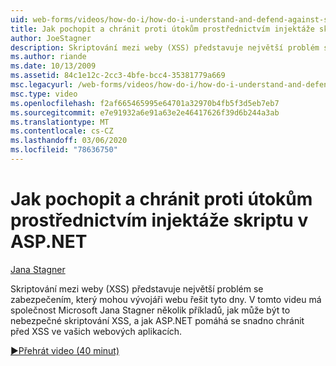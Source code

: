 ```yaml
---
uid: web-forms/videos/how-do-i/how-do-i-understand-and-defend-against-script-injection-attacks-in-aspnet
title: Jak pochopit a chránit proti útokům prostřednictvím injektáže skriptu v ASP.NET | Microsoft Docs
author: JoeStagner
description: Skriptování mezi weby (XSS) představuje největší problém se zabezpečením, který mohou vývojáři webu řešit tyto dny. V tomto videu má společnost Microsoft Jana Stagner pro...
ms.author: riande
ms.date: 10/13/2009
ms.assetid: 84c1e12c-2cc3-4bfe-bcc4-35381779a669
msc.legacyurl: /web-forms/videos/how-do-i/how-do-i-understand-and-defend-against-script-injection-attacks-in-aspnet
msc.type: video
ms.openlocfilehash: f2af665465995e64701a32970b4fb5f3d5eb7eb7
ms.sourcegitcommit: e7e91932a6e91a63e2e46417626f39d6b244a3ab
ms.translationtype: MT
ms.contentlocale: cs-CZ
ms.lasthandoff: 03/06/2020
ms.locfileid: "78636750"
---
```

# <a name="how-do-i-understand-and-defend-against-script-injection-attacks-in-aspnet"></a>Jak pochopit a chránit proti útokům prostřednictvím injektáže skriptu v ASP.NET

[Jana Stagner](https://github.com/JoeStagner)

Skriptování mezi weby (XSS) představuje největší problém se zabezpečením, který mohou vývojáři webu řešit tyto dny. V tomto videu má společnost Microsoft Jana Stagner několik příkladů, jak může být to nebezpečné skriptování XSS, a jak ASP.NET pomáhá se snadno chránit před XSS ve vašich webových aplikacích.

[&#9654;Přehrát video (40 minut)](https://channel9.msdn.com/Blogs/ASP-NET-Site-Videos/how-do-i-understand-and-defend-against-script-injection-attacks-in-aspnet)
